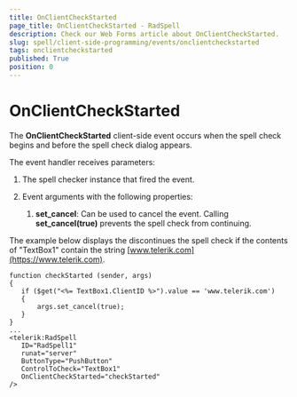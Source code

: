 ```yaml
---
title: OnClientCheckStarted
page_title: OnClientCheckStarted - RadSpell
description: Check our Web Forms article about OnClientCheckStarted.
slug: spell/client-side-programming/events/onclientcheckstarted
tags: onclientcheckstarted
published: True
position: 0
---
```


# OnClientCheckStarted

The **OnClientCheckStarted** client-side event occurs when the spell check begins and before the spell check dialog appears.

The event handler receives parameters:

1. The spell checker instance that fired the event.

1. Event arguments with the following properties:

	1. **set_cancel**: Can be used to cancel the event. Calling **set_cancel(true)** prevents the spell check from continuing.

The example below displays the discontinues the spell check if the contents of "TextBox1" contain the string [www.telerik.com](https://www.telerik.com).

````ASP.NET
function checkStarted (sender, args)
{
   if ($get("<%= TextBox1.ClientID %>").value == 'www.telerik.com')
   {
	   args.set_cancel(true);
   }
}
...
<telerik:RadSpell
   ID="RadSpell1"
   runat="server"
   ButtonType="PushButton"
   ControlToCheck="TextBox1"
   OnClientCheckStarted="checkStarted"
/>  
````


